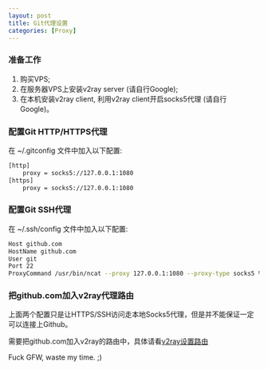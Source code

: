 ```yaml
---
layout: post
title: Git代理设置
categories: [Proxy]
---
```


### 准备工作

1. 购买VPS;
2. 在服务器VPS上安装v2ray server (请自行Google);
3. 在本机安装v2ray client, 利用v2ray client开启socks5代理 (请自行Google)。

### 配置Git HTTP/HTTPS代理

在 ~/.gitconfig 文件中加入以下配置:

```bash
[http]
	proxy = socks5://127.0.0.1:1080
[https]
	proxy = socks5://127.0.0.1:1080
```

### 配置Git SSH代理

在 ~/.ssh/config 文件中加入以下配置:

```bash
Host github.com
HostName github.com
User git
Port 22
ProxyCommand /usr/bin/ncat --proxy 127.0.0.1:1080 --proxy-type socks5 %h %p
```

### 把github.com加入v2ray代理路由

上面两个配置只是让HTTPS/SSH访问走本地Socks5代理，但是并不能保证一定可以连接上Github。

需要把github.com加入v2ray的路由中，具体请看[v2ray设置路由](https://manateelazycat.github.io/proxy/2020/02/09/v2ray-direct.html)

Fuck GFW, waste my time. ;)
